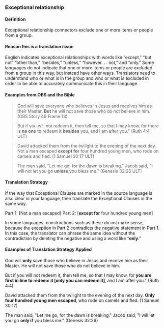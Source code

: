 ### Exceptional relationship 

#### Definition

Exceptional relationship connectors exclude one or more items or people from a group. 

#### Reason this is a translation issue

English indicates exceptional relationships with words like “except,” “but not” “other than,” “besides,” “unless,” “however. . . not,” and “only.” Some languages do not indicate that one or more items or people are excluded from a group in this way, but instead have other ways. Translators need to understand who or what is in the group and who or what is excluded in order to be able to accurately communicate this in their language.

#### Examples from OBS and the Bible

> God will save everyone who believes in Jesus and receives him as their Master. **But** he will not save those who do not believe in him.  (OBS Story 49 Frame 13)

> But if you will not redeem it, then tell me, so that I may know, for there is **no one** to redeem it **besides** you, and I am after you." (Ruth 4:4 ULT)

> David attacked them from the twilight to the evening of the next day. Not a man escaped **except for** four hundred young men, who rode on camels and fled. (1 Samuel 30:17 ULT)

> The man said, "Let me go, for the dawn is breaking." Jacob said, "I will not let you go **unless** you bless me." (Genesis 32:26 ULT)

#### Translation Strategy

If the way that Exceptional Clauses are marked in the source language is also clear in your language, then translate the Exceptional Clauses in the same way.

Part 1: [Not a man escaped] Part 2: [**except for** four hundred young men]

In some languages, constructions such as these do not make sense, because the exception in Part 2 contradicts the negative statement in Part 1. In this case, the translator can phrase the same idea without the contradiction by deleting the negative and using a word like “**only**.”

#### Examples of Translation Strategy Applied

God will **only** save those who believe in Jesus and receive him as their Master. He will not save those who do not believe in him. 

But if you will not redeem it, then tell me, so that I may know, for **you are first in line to redeem it [only you can redeem it]**, and I am after you." (Ruth 4:4)

David attacked them from the twilight to the evening of the next day. **Only four hundred young men escaped**, who rode on camels and fled. (1 Samuel 30:17) 

The man said, "Let me go, for the dawn is breaking." Jacob said, "I will let you go **only if** you bless me." (Genesis 32:26)
